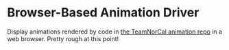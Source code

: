 # Browser-Based Animation Driver

Display animations rendered by code in [the TeamNorCal animation repo](https://github.com/TeamNorCal/animation)
in a web browser. Pretty rough at this point!
